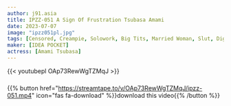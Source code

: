 ```yaml
---
author: j91.asia
title: IPZZ-051 A Sign Of Frustration Tsubasa Amami
date: 2023-07-07
image: "ipzz051pl.jpg"
tags: [Censored, Creampie, Solowork, Big Tits, Married Woman, Slut, Digital Mosaic]
maker: [IDEA POCKET]
actress: [Amami Tsubasa]
---
```



{{< youtubepl OAp73RewWgTZMqJ >}}
###

{{% button href="https://streamtape.to/v/OAp73RewWgTZMqJ/ipzz-051.mp4" icon="fas fa-download" %}}download this video{{% /button %}}

